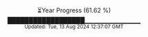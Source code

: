 <p align="center">
⏳Year Progress (61.62 %) <br>
██████████████████▁▁▁▁▁▁▁▁▁▁▁▁ <br>
<sub>Updated: Tue, 13 Aug 2024 12:37:07 GMT</sub>
</p>

